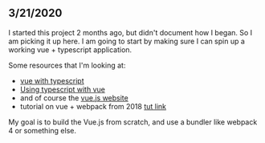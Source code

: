 ## 3/21/2020

I started this project 2 months ago, but didn't document how I began. So I am picking it up here. I am going to start by making sure I can spin up a working vue + typescript application.

Some resources that I'm looking at:
- [vue with typescript](https://blog.logrocket.com/how-to-write-a-vue-js-app-completely-in-typescript/)
- [Using typescript with vue](https://alligator.io/vuejs/using-typescript-with-vue/)
- and of course the [vue.js website](https://vuejs.org/v2/guide/installation.html)
- tutorial on vue + webpack from 2018 [tut link](https://itnext.io/vuejs-and-webpack-4-from-scratch-part-1-94c9c28a534a)

My goal is to build the Vue.js from scratch, and use a bundler like webpack 4 or something else. 